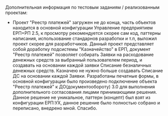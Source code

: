 Дополнительная информация по тестовым заданиям / реализованным проектам:
- Проект "Реестр платежей" загружен не до конца, часть объектов находится в основной конфигурации Управление предприятием ЕРП+РП 2.5, к просмотру рекомендуется скорее сам код,
  паттерны написания, использование стандарнов разработки и т.п, выложил проект скорее для разработчиков. Данный проект представляет собой доработку подсистемы "Казначейство" в
  ЕРП, документ "Реестр платежей" позволяет собирать Заявки на расходование денежных средств за выбранный пользователем период, и создавать на основании каждой заявки Списание
  безналичных денежных средств. Казначею не нужно больше создавать Списание ДС на основании каждой Заявки. Разработаны печатные формы, в основной конфигурации было произведено
  подключение объекта "Реестр платежей" к ДО(документообороту) 3.0 для выполнения дополнительного согласования лицами принимающими решения. Данное решение не уникальное, паттерн
  (концепт) был взят из конфигурации ЕРП:УХ, данное решение было полностью собрано и переписано, внедрено мной. Спасибо.

